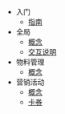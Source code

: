 - 入门
    - [指南](zh-cn/guide)
- 全局
    - [概念](main/concept)
    - [交互说明](main/ux)
- 物料管理
    - [概念](mm/concept)
- 营销活动
    - [概念](mm/concept)
    - [卡券](ma/voucher)


